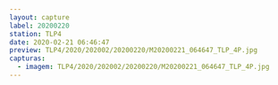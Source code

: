```yaml
---
layout: capture
label: 20200220
station: TLP4
date: 2020-02-21 06:46:47
preview: TLP4/2020/202002/20200220/M20200221_064647_TLP_4P.jpg
capturas:
  - imagem: TLP4/2020/202002/20200220/M20200221_064647_TLP_4P.jpg
---
```

